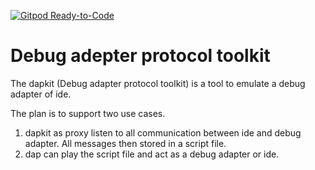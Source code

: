 [![Gitpod Ready-to-Code](https://img.shields.io/badge/Gitpod-Ready--to--Code-blue?logo=gitpod)](https://gitpod.io/#https://github.com/ishche/dapkit) 

# Debug adepter protocol toolkit

The dapkit (Debug adapter protocol toolkit) is a tool to emulate a debug adapter of ide.

The plan is to support two use cases.
1. dapkit as proxy listen to all communication between ide and debug adapter. All messages then stored in a script file.
2. dap can play the script file and act as a debug adapter or ide.
